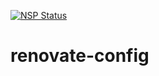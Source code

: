 [![NSP Status](https://nodesecurity.io/orgs/mi11er/projects/7591fc89-591a-4aec-b5ce-554ff8b7ca2a/badge)](https://nodesecurity.io/orgs/mi11er/projects/7591fc89-591a-4aec-b5ce-554ff8b7ca2a)

# renovate-config

